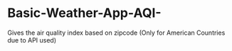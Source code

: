 # Basic-Weather-App-AQI-
Gives the air quality index based on zipcode (Only for American Countries due to API used)

